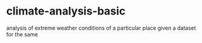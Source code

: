 # climate-analysis-basic
analysis of extreme weather conditions of a particular place given a dataset for the same
